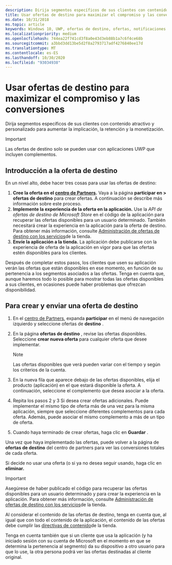 ```yaml
---
description: Dirija segmentos específicos de sus clientes con contenido personalizado para aumentar la implicación, la retención y la monetización.
title: Usar ofertas de destino para maximizar el compromiso y las conversiones
ms.date: 10/31/2018
ms.topic: article
keywords: Windows 10, UWP, ofertas de destino, ofertas, notificaciones
ms.localizationpriority: medium
ms.openlocfilehash: 744ea22f741cd3f8a0e43d3eb88b1a7c6f4ce68b
ms.sourcegitcommit: a3bbd3dd13be5d2f8a2793717adf4276840ee17d
ms.translationtype: MT
ms.contentlocale: es-ES
ms.lasthandoff: 10/30/2020
ms.locfileid: "93034938"
---
```

# <a name="use-targeted-offers-to-maximize-engagement-and-conversions"></a>Usar ofertas de destino para maximizar el compromiso y las conversiones

Dirija segmentos específicos de sus clientes con contenido atractivo y personalizado para aumentar la implicación, la retención y la monetización.

> [!IMPORTANT]
> Las ofertas de destino solo se pueden usar con aplicaciones UWP que incluyen complementos.

## <a name="targeted-offer-overview"></a>Introducción a la oferta de destino

En un nivel alto, debe hacer tres cosas para usar las ofertas de destino:

1. **Cree la oferta en el [centro de Partners](https://partner.microsoft.com/dashboard).** Vaya a la página **participar en > ofertas de destino** para crear ofertas. A continuación se describe más información sobre este proceso.
2. **Implemente la experiencia de la oferta en la aplicación.** Use la *API de ofertas de destino de Microsoft Store* en el código de la aplicación para recuperar las ofertas disponibles para un usuario determinado. También necesitará crear la experiencia en la aplicación para la oferta de destino. Para obtener más información, consulte [Administración de ofertas de destino con los servicios](../monetize/manage-targeted-offers-using-windows-store-services.md)de la tienda.
3. **Envíe la aplicación a la tienda.** La aplicación debe publicarse con la experiencia de oferta de la aplicación en vigor para que las ofertas estén disponibles para los clientes.

Después de completar estos pasos, los clientes que usen su aplicación verán las ofertas que están disponibles en ese momento, en función de su pertenencia a los segmentos asociados a las ofertas. Tenga en cuenta que, aunque haremos todo lo posible para mostrar todas las ofertas disponibles a sus clientes, en ocasiones puede haber problemas que ofrezcan disponibilidad.


## <a name="to-create-and-send-a-targeted-offer"></a>Para crear y enviar una oferta de destino

1.  En el [centro de Partners](https://partner.microsoft.com/dashboard), expanda **participar** en el menú de navegación izquierdo y seleccione ofertas de **destino** .
2.  En la página **ofertas de destino** , revise las ofertas disponibles. Seleccione **crear nueva oferta** para cualquier oferta que desee implementar.

    > [!NOTE]
    > Las ofertas disponibles que verá pueden variar con el tiempo y según los criterios de la cuenta.

3.  En la nueva fila que aparece debajo de las ofertas disponibles, elija el producto (aplicación) en el que estará disponible la oferta. A continuación, seleccione el complemento que desea asociar a la oferta.
4.  Repita los pasos 2 y 3 Si desea crear ofertas adicionales. Puede implementar el mismo tipo de oferta más de una vez para la misma aplicación, siempre que seleccione diferentes complementos para cada oferta. Además, puede asociar el mismo complemento a más de un tipo de oferta.
5.  Cuando haya terminado de crear ofertas, haga clic en **Guardar** .

Una vez que haya implementado las ofertas, puede volver a la página de **ofertas de destino** del centro de partners para ver las conversiones totales de cada oferta.

Si decide no usar una oferta (o si ya no desea seguir usando, haga clic en **eliminar.**

> [!IMPORTANT]
> Asegúrese de haber publicado el código para recuperar las ofertas disponibles para un usuario determinado y para crear la experiencia en la aplicación. Para obtener más información, consulte [Administración de ofertas de destino con los servicios](../monetize/manage-targeted-offers-using-windows-store-services.md)de la tienda.
>
> Al considerar el contenido de las ofertas de destino, tenga en cuenta que, al igual que con todo el contenido de la aplicación, el contenido de las ofertas debe cumplir las [directivas de contenido](/legal/windows/agreements/store-policies)de la tienda.
>
> Tenga en cuenta también que si un cliente que usa la aplicación (y ha iniciado sesión con su cuenta de Microsoft en el momento en que se determina la pertenencia al segmento) da su dispositivo a otro usuario para que lo use, la otra persona podrá ver las ofertas destinadas al cliente original.
